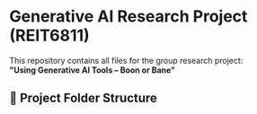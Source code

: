 # Generative AI Research Project (REIT6811)

This repository contains all files for the group research project:  
**"Using Generative AI Tools – Boon or Bane"**

## 📁 Project Folder Structure
